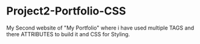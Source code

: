 # Project2-Portfolio-CSS
My Second website of "My Portfolio" where i have used multiple TAGS and there ATTRIBUTES to build it and CSS for Styling.
